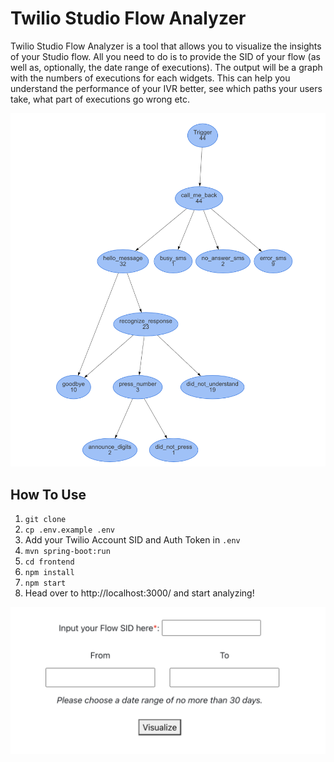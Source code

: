 # Twilio Studio Flow Analyzer

Twilio Studio Flow Analyzer is a tool that allows you to visualize 
the insights of your Studio flow. All you need to do 
is to provide the SID of your flow (as well as, optionally, 
the date range of executions). The output will be a graph with 
the numbers of executions for each widgets. This can help you 
understand the performance of your IVR better, see which paths
your users take, what part of executions go wrong etc.


![Studio flow visualized](/img/graph.png?raw=true)



## How To Use

1. `git clone`
2. `cp .env.example .env`
3. Add your Twilio Account SID and Auth Token in `.env`
4. `mvn spring-boot:run`
5. `cd frontend`
6. `npm install`
7. `npm start`
8. Head over to http://localhost:3000/ and start analyzing!

![Studio Analyzer](/img/form.png?raw=true)
